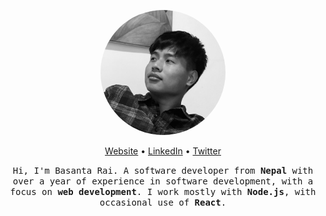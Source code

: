 <p align="center"><img width="200" height="200" src="./assets/basanta.png" style="max-width: 100%; border-radius: 50%;"/></p>
<p align="center"><a href="https://www.basantarai.com.np/">Website</a> • <a href="https://www.linkedin.com/in/iambasantarai/">LinkedIn</a> • <a href="https://twitter.com/iambasantarai">Twitter</a></p>
<p align="center">
    <samp>
        Hi, I'm Basanta Rai. A software developer from <strong>Nepal</strong> with over a year of experience in software development, with a focus on <strong>web development</strong>. I work mostly with <strong>Node.js</strong>, with occasional use of <strong>React</strong>.
    </samp>
</p>
